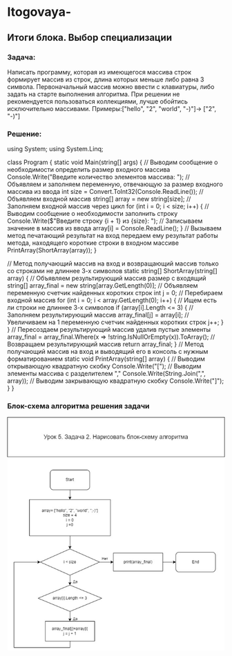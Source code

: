 # Itogovaya-
## Итоги блока. Выбор специализации

### Задача: 
Написать программу, которая из имеющегося массива строк формирует массив из строк, длина которых меньше либо равна 3 символа. 
Первоначальный массив можно ввести с клавиатуры, либо задать на старте выполнения алгоритма. При решении не рекомендуется пользоваться коллекциями, 
лучше обойтись исключительно массивами.
Примеры:["hello", "2", "world", "-)"]-> ["2", "-)"]

### Решение:

using System;
using System.Linq;

class Program
{
    static void Main(string[] args)
    {
        // Выводим сообщение о необходимости определить размер входного массива
        Console.Write("Введите количество элементов массива: ");
        // Объявляем и заполняем переменную, отвечающую за размер входного массива из ввода
        int size = Convert.ToInt32(Console.ReadLine());
        // Объявляем входной массив
        string[] array = new string[size];
        // Заполняем входной массив через цикл
        for (int i = 0; i < size; i++)
        {
            // Выводим сообщение о необходимости заполнить строку
            Console.Write($"Введите строку {i + 1} из {size}: ");
            // Записываем значение в массив из ввода
            array[i] = Console.ReadLine();
        }
        // Вызываем метод печатающий результат на вход передаем ему результат работы метода, находящего короткие строки в входном массиве
        PrintArray(ShortArray(array));
    }


// Метод получающий массив на вход и возвращающий массив только со строками не длиннее 3-х символов
    static string[] ShortArray(string[] array)
    {
        // Объявляем результирующий массив размер с входящий
        string[] array_final = new string[array.GetLength(0)];
        // Объявляем переменную счетчик найденных коротких строк
        int j = 0;
        // Перебираем входной массив
        for (int i = 0; i < array.GetLength(0); i++)
        {
            // Ищем есть ли строки не длиннее 3-х символов
            if (array[i].Length <= 3)
            {
                // Заполняем результирующий массив
                array_final[j] = array[i];
                // Увеличиваем на 1 переменную счетчик найденных коротких строк
                j++;
            }
        }
        // Пересоздаем результирующий массив удалив пустые элементы
        array_final = array_final.Where(x => !string.IsNullOrEmpty(x)).ToArray();
        // Возвращаем результирующий массив
        return array_final;
    }
    // Метод получающий массив на вход и выводящий его в консоль с нужным форматированием
    static void PrintArray(string[] array)
    {
        // Выводим открывающую квадратную скобку
        Console.Write("[");
        // Выводим элементы массива с разделителем ","
        Console.Write(String.Join(",", array));
        // Выводим закрывающую квадратную скобку
        Console.Write("]");
    }
}


### Блок-схема алгоритма решения задачи 
![Схема выглядит так](Diagram.jpg)